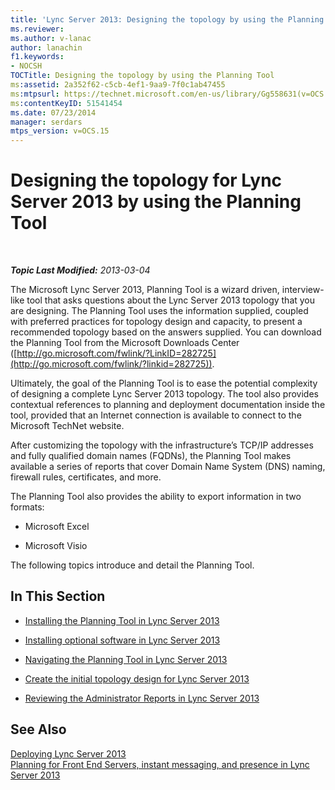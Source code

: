 ```yaml
---
title: 'Lync Server 2013: Designing the topology by using the Planning Tool'
ms.reviewer: 
ms.author: v-lanac
author: lanachin
f1.keywords:
- NOCSH
TOCTitle: Designing the topology by using the Planning Tool
ms:assetid: 2a352f62-c5cb-4ef1-9aa9-7f0c1ab47455
ms:mtpsurl: https://technet.microsoft.com/en-us/library/Gg558631(v=OCS.15)
ms:contentKeyID: 51541454
ms.date: 07/23/2014
manager: serdars
mtps_version: v=OCS.15
---
```


<div data-xmlns="http://www.w3.org/1999/xhtml">

<div class="topic" data-xmlns="http://www.w3.org/1999/xhtml" data-msxsl="urn:schemas-microsoft-com:xslt" data-cs="http://msdn.microsoft.com/en-us/">

<div data-asp="http://msdn2.microsoft.com/asp">

# Designing the topology for Lync Server 2013 by using the Planning Tool

</div>

<div id="mainSection">

<div id="mainBody">

<span> </span>

_**Topic Last Modified:** 2013-03-04_

The Microsoft Lync Server 2013, Planning Tool is a wizard driven, interview-like tool that asks questions about the Lync Server 2013 topology that you are designing. The Planning Tool uses the information supplied, coupled with preferred practices for topology design and capacity, to present a recommended topology based on the answers supplied. You can download the Planning Tool from the Microsoft Downloads Center ([http://go.microsoft.com/fwlink/?LinkID=282725](http://go.microsoft.com/fwlink/?linkid=282725)).

Ultimately, the goal of the Planning Tool is to ease the potential complexity of designing a complete Lync Server 2013 topology. The tool also provides contextual references to planning and deployment documentation inside the tool, provided that an Internet connection is available to connect to the Microsoft TechNet website.

After customizing the topology with the infrastructure’s TCP/IP addresses and fully qualified domain names (FQDNs), the Planning Tool makes available a series of reports that cover Domain Name System (DNS) naming, firewall rules, certificates, and more.

The Planning Tool also provides the ability to export information in two formats:

  - Microsoft Excel

  - Microsoft Visio

The following topics introduce and detail the Planning Tool.

<div>

## In This Section

  - [Installing the Planning Tool in Lync Server 2013](lync-server-2013-installing-the-planning-tool.md)

  - [Installing optional software in Lync Server 2013](lync-server-2013-installing-optional-software.md)

  - [Navigating the Planning Tool in Lync Server 2013](lync-server-2013-navigating-the-planning-tool.md)

  - [Create the initial topology design for Lync Server 2013](lync-server-2013-create-the-initial-topology-design.md)

  - [Reviewing the Administrator Reports in Lync Server 2013](lync-server-2013-reviewing-the-administrator-reports.md)

</div>

<div>

## See Also


[Deploying Lync Server 2013](lync-server-2013-deploying-lync-server.md)  
[Planning for Front End Servers, instant messaging, and presence in Lync Server 2013](lync-server-2013-planning-for-front-end-servers-instant-messaging-and-presence.md)  
  

</div>

</div>

<span> </span>

</div>

</div>

</div>

